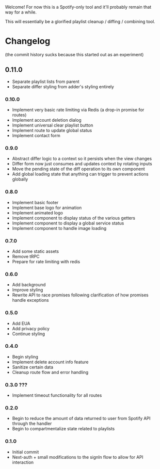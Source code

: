 Welcome! For now this is a Spotify-only tool and it'll probably remain that way for a while.

This will essentially be a glorified playlist cleanup / diffing / combining tool.

# Changelog
(the commit history sucks because this started out as an experiment)

## 0.11.0
  - Separate playlist lists from parent
  - Separate differ styling from adder's styling entirely

### 0.10.0
  - Implement very basic rate limiting via Redis (a drop-in promise for routes)
  - Implement account deletion dialog
  - Implement universal clear playlist button
  - Implement route to update global status
  - Implement contact form

### 0.9.0
  - Abstract differ logic to a context so it persists when the view changes
  - Differ form now just consumes and updates context by rotating inputs
  - Move the pending state of the diff operation to its own component
  - Add global loading state that anything can trigger to prevent actions globally

### 0.8.0
  - Implement basic footer
  - Implement base logo for animation
  - Implement animated logo
  - Implement component to display status of the various getters
  - Implement component to display a global service status
  - Implement component to handle image loading

### 0.7.0
  - Add some static assets
  - Remove tRPC
  - Prepare for rate limiting with redis

### 0.6.0
  - Add background
  - Improve styling
  - Rewrite API to race promises following clarification of how promises handle exceptions

### 0.5.0
  - Add EUA
  - Add privacy policy
  - Continue styling

### 0.4.0
  - Begin styling
  - Implement delete account info feature
  - Sanitize certain data
  - Cleanup route flow and error handling

### 0.3.0 ???
  - Implement timeout functionality for all routes

### 0.2.0
  - Begin to reduce the amount of data returned to user from Spotify API through the handler
  - Begin to compartmentalize state related to playlists

### 0.1.0
  - Initial commit
  - Next-auth + small modifications to the signIn flow to allow for API interaction
